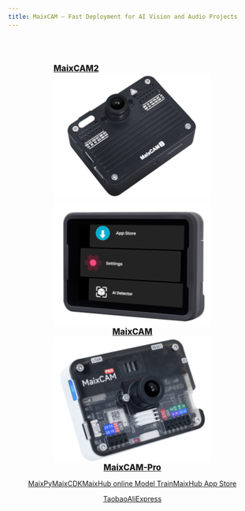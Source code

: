 ```yaml
---
title: MaixCAM — Fast Deployment for AI Vision and Audio Projects
---
```


<script src="/static/js/tailwind.js"></script>

<style>
    #content_body .h1 {
        font-size: 2.2em;
        font-weight: 800;
    }
    .flex_center {
        display:flex;
        flex-direction: column;
        justify-content: center;
        align-items: center;
    }
    #content_body .card_item {
        color: #f0f5f9;
        background: linear-gradient(90deg, #26d0ce, #1a2980);
        border-radius: 1em;
        padding: 1em;
        margin: 1em 0.1em;
    }
    #content_body .card_item img {
        transition: transform 0.4s ease;
    }
    #content_body .item2 {
        background: linear-gradient(-45deg, #c471ed,  #f64f59);
    }
    #content_body .item3 {
        background: linear-gradient(-45deg, #12c2e9, #c471ed);
    }
    #content_body .card_item:visited {
        color: #f0f5f9;
    }
    #content_body .card_item:hover {
        border-radius: 1em;
        background: linear-gradient(70deg, #26d0ce, #1a2980);
        padding: 1em;
        margin: 1em 0.1em;
    }
    #content_body .item2:hover {
        background: linear-gradient(-20deg, #c471ed,  #f64f59);
    }
    #content_body .item3:hover {
        background: linear-gradient(-20deg, #12c2e9, #c471ed);
    }
    #content_body .card_item:hover > img {
        transform: rotate(10deg) scale(1.3) ;
    }
    .cams_wrapper {

    }
    .mask_wrapper {
        position: relative;
    }
    .mask {
        position: absolute;
        top: 0;
        left: 0;
        width: 100%;
        height: 100%;
    }
    .item_name {
        font-size: larger;
        font-weight: 800;
    }
    #content_body .btn_blue {
        margin: 1em;
        color: white;
        font-size: 0.9em;
        border-radius: 0.3em;
        padding: 0.5em 2em;
        background-color: #0b4294;
    }
    #content_body .btn_blue:visited {
        color: white;
    }
    #content_body .btn_blue:hover {
        margin: 1em;
        color: white;
        font-size: 0.9em;
        border-radius: 0.3em;
        padding: 0.5em 2em;
        background-color: #082a5e;
    }
    #content_body .btn_red {
        margin: 1em;
        color: white;
        font-size: 0.9em;
        border-radius: 0.3em;
        padding: 0.5em 2em;
        background-color: #a80202
    }
    #content_body .btn_red:visited {
        color: white;
    }
    #content_body .btn_red:hover {
        margin: 1em;
        color: white;
        font-size: 0.9em;
        border-radius: 0.3em;
        padding: 0.5em 2em;
        background-color:#630606;
    }

    .dark #content_body .card_item {
        color: #f0f5f9;
    }
    .dark #content_body a.card_item:visited {
        color: #f0f5f9;
    }
    .dark .card_item {
        background: #292929;
    }
</style>

<div style="width:100%;" class="flex_center">

<!-- ![MaixCAM](../../assets/maixcam/maixcam.jpeg) -->


</div>

<div style="margin-bottom: 4em"></div>

<div class="flex_center w-full cams_wrapper">
    <div class="flex flex-row w-full">
        <a href="./maixcam2.html" class="flex flex-row items-center justify-around w-full card_item mask_wrapper">
            <div class="item_name">MaixCAM2</div>
            <img src="/static/image/maixcam2_small.png">
            <div class="mask"></div>
        </a>
    </div>
    <div class="flex flex-row w-full justify-between">
        <div class="flex_center flex-row w-1/2 justify-start">
            <a href="./maixcam.html" class="flex_center card_item mask_wrapper">
                <img src="/static/image/maixcam_small.png">
                <div class="item_name pt-1">MaixCAM</div>
                <div class="mask"></div>
            </a>
        </div>
        <div class="flex_center flex-row w-1/2 justify-end">
            <a href="./maixcam_pro.html" class="flex_center card_item mask_wrapper">
                <img src="/static/image/maixcam_pro_small.png">
                <div class="item_name pt-1">MaixCAM-Pro</div>
                <div class="mask"></div>
            </a>
        </div>
    </div>
</div>

<div class="center mb-20"></div>


<div style="padding: 1em 0 0 0; display: flex; justify-content: center">
    <a target="_blank" class="btn_blue" href="https://wiki.sipeed.com/maixpy/">MaixPy </a>
    <a target="_blank" class="btn_blue" href="https://wiki.sipeed.com/maixcdk/">MaixCDK</a>
        <a target="_blank" class="btn_blue" href="https://maixhub.com">MaixHub online Model Train</a>
        <a target="_blank" class="btn_blue" href="https://maixhub.com/app">MaixHub App Store</a>
</div>

<div style="padding: 1em 0 0 0; display: flex; justify-content: center">
    <a target="_blank" class="btn_red" href="https://item.taobao.com/item.htm?id=784724795837">Taobao</a>
    <a target="_blank" class="btn_red" href="https://www.aliexpress.com/store/911876460">AliExpress</a>
</div>


